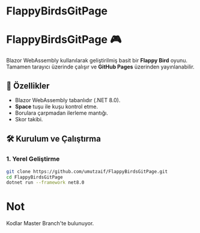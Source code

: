 # FlappyBirdsGitPage

# FlappyBirdsGitPage 🎮

Blazor WebAssembly kullanılarak geliştirilmiş basit bir **Flappy Bird** oyunu.  
Tamamen tarayıcı üzerinde çalışır ve **GitHub Pages** üzerinden yayınlanabilir.

## 🚀 Özellikler
- Blazor WebAssembly tabanlıdır (.NET 8.0).
- **Space** tuşu ile kuşu kontrol etme.
- Borulara çarpmadan ilerleme mantığı.
- Skor takibi.

## 🛠️ Kurulum ve Çalıştırma

### 1. Yerel Geliştirme
```bash
git clone https://github.com/umutzaif/FlappyBirdsGitPage.git
cd FlappyBirdsGitPage
dotnet run --framework net8.0
```
# Not
Kodlar Master Branch'te bulunuyor.
